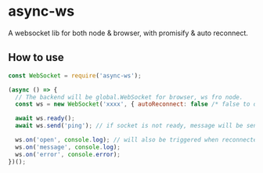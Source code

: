 # async-ws
A websocket lib for both node & browser, with promisify & auto reconnect.

## How to use
```js
const WebSocket = require('async-ws');

(async () => {
  // The backend will be global.WebSocket for browser, ws fro node.
  const ws = new WebSocket('xxxx', { autoReconnect: false /* false to disable auto reconnect, otherwise enabled. */, binaryType: 'arraybuffer', options: { /* options for WebSocket or WS */ } });

  await ws.ready();
  await ws.send('ping'); // if socket is not ready, message will be sent after connected. 

  ws.on('open', console.log); // will also be triggered when reconnected. 
  ws.on('message', console.log);
  ws.on('error', console.error);
})();
```